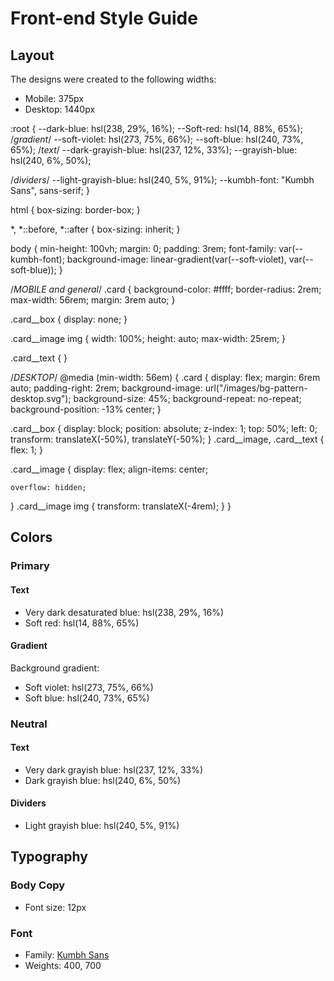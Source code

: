 # Front-end Style Guide

## Layout

The designs were created to the following widths:

- Mobile: 375px
- Desktop: 1440px


:root {
  --dark-blue: hsl(238, 29%, 16%);
  --Soft-red: hsl(14, 88%, 65%);
  /*gradient*/
  --soft-violet: hsl(273, 75%, 66%);
  --soft-blue: hsl(240, 73%, 65%);
  /*text*/
  --dark-grayish-blue: hsl(237, 12%, 33%);
  --grayish-blue: hsl(240, 6%, 50%);

  /*dividers*/
  --light-grayish-blue: hsl(240, 5%, 91%);
  --kumbh-font: "Kumbh Sans", sans-serif;
}

html {
  box-sizing: border-box;
}

*,
*::before,
*::after {
  box-sizing: inherit;
}

body {
  min-height: 100vh;
  margin: 0;
  padding: 3rem;
  font-family: var(--kumbh-font);
  background-image: linear-gradient(var(--soft-violet), var(--soft-blue));
}

/*MOBILE and general*/
.card {
  background-color: #ffff;
  border-radius: 2rem;
  max-width: 56rem;
  margin: 3rem auto;
}

.card__box {
  display: none;
}

.card__image img {
  width: 100%;
  height: auto;
  max-width: 25rem;
}

.card__text {
}

/*DESKTOP*/
@media (min-width: 56em) {
  .card {
    display: flex;
    margin: 6rem auto;
    padding-right: 2rem;
    background-image: url("/images/bg-pattern-desktop.svg");
    background-size: 45%;
    background-repeat: no-repeat;
    background-position: -13% center;
  }

  .card__box {
    display: block;
    position: absolute;
    z-index: 1;
    top: 50%;
    left: 0;
    transform: translateX(-50%), translateY(-50%);
  }
  .card__image,
  .card__text {
    flex: 1;
  }

  .card__image {
    display: flex;
    align-items: center;

    overflow: hidden;
  }
  .card__image img {
    transform: translateX(-4rem);
  }
}

## Colors

### Primary

#### Text

- Very dark desaturated blue: hsl(238, 29%, 16%)
- Soft red: hsl(14, 88%, 65%)

#### Gradient

Background gradient:

- Soft violet: hsl(273, 75%, 66%)
- Soft blue: hsl(240, 73%, 65%)

### Neutral

#### Text

- Very dark grayish blue: hsl(237, 12%, 33%)
- Dark grayish blue: hsl(240, 6%, 50%)

#### Dividers

- Light grayish blue: hsl(240, 5%, 91%)

## Typography

### Body Copy

- Font size: 12px

### Font

- Family: [Kumbh Sans](https://fonts.google.com/specimen/Kumbh+Sans)
- Weights: 400, 700
